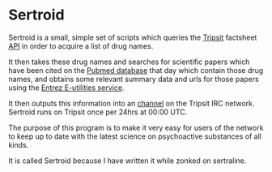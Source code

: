 # Sertroid

Sertroid is a small, simple set of scripts which queries the [Tripsit](https://tripsit.me/) factsheet [API](http://tripbot.tripsit.me/api/) in order to acquire a list of drug names.

It then takes these drug names and searches for scientific papers which have been cited on the [Pubmed database](https://www.ncbi.nlm.nih.gov/pubmed/) that day which contain those drug names, and obtains some relevant summary data and urls for those papers using the [Entrez E-utilities service](https://www.ncbi.nlm.nih.gov/books/NBK25497/).

It then outputs this information into an [channel](https://chat.tripsit.me/chat/?a=1&theme=dark&##paperflood) on the Tripsit IRC network. Sertroid runs on Tripsit once per 24hrs at 00:00 UTC.

The purpose of this program is to make it very easy for users of the network to keep up to date with the latest science on psychoactive substances of all kinds.

It is called Sertroid because I have written it while zonked on sertraline.
